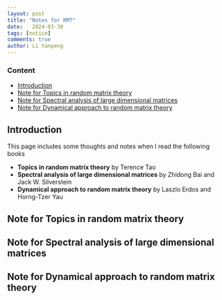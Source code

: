 ```yaml
---
layout: post
title: "Notes for RMT"
date:   2024-03-30
tags: [notice]
comments: true
author: Li Yanpeng
---
```



<!-- more -->

### Content

- [Introduction](#introduction)
- [Note for Topics in random matrix theory](#note-for-topics-in-random-matrix-theory)
- [Note for Spectral analysis of large dimensional matrices](#note-for-spectral-analysis-of-large-dimensional-matrices)
- [Note for Dynamical approach to random matrix theory](#note-for-dynamical-approach-to-random-matrix-theory)

## Introduction
This page includes some thoughts and notes when I read the following books
- **Topics in random matrix theory** by Terence Tao
- **Spectral analysis of large dimensional matrices** by Zhidong Bai and Jack W. Silverstein
- **Dynamical approach to random matrix theory** by Laszlo Erdos and Horng-Tzer Yau

## Note for Topics in random matrix theory



## Note for Spectral analysis of large dimensional matrices


## Note for Dynamical approach to random matrix theory
